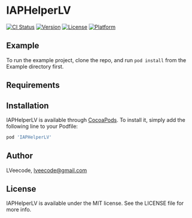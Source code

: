 # IAPHelperLV

[![CI Status](https://img.shields.io/travis/LVeecode/IAPHelperLV.svg?style=flat)](https://travis-ci.org/LVeecode/IAPHelperLV)
[![Version](https://img.shields.io/cocoapods/v/IAPHelperLV.svg?style=flat)](https://cocoapods.org/pods/IAPHelperLV)
[![License](https://img.shields.io/cocoapods/l/IAPHelperLV.svg?style=flat)](https://cocoapods.org/pods/IAPHelperLV)
[![Platform](https://img.shields.io/cocoapods/p/IAPHelperLV.svg?style=flat)](https://cocoapods.org/pods/IAPHelperLV)

## Example

To run the example project, clone the repo, and run `pod install` from the Example directory first.

## Requirements

## Installation

IAPHelperLV is available through [CocoaPods](https://cocoapods.org). To install
it, simply add the following line to your Podfile:

```ruby
pod 'IAPHelperLV'
```

## Author

LVeecode, lveecode@gmail.com

## License

IAPHelperLV is available under the MIT license. See the LICENSE file for more info.
